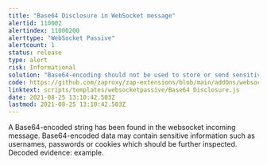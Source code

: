 ```yaml
---
title: "Base64 Disclosure in WebSocket message"
alertid: 110002
alertindex: 11000200
alerttype: "WebSocket Passive"
alertcount: 1
status: release
type: alert
risk: Informational
solution: "Base64-encoding should not be used to store or send sensitive information."
code: https://github.com/zaproxy/zap-extensions/blob/main/addOns/websocket/src/main/zapHomeFiles/scripts/templates/websocketpassive/Base64%20Disclosure.js
linktext: scripts/templates/websocketpassive/Base64 Disclosure.js
date: 2021-08-25 13:10:42.503Z
lastmod: 2021-08-25 13:10:42.503Z
---
```


A Base64-encoded string has been found in the websocket incoming message. Base64-encoded data may contain sensitive information such as usernames, passwords or cookies which should be further inspected. Decoded evidence: example.
